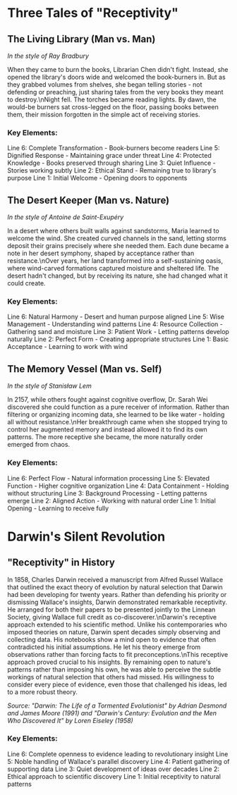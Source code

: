 # Three Tales of "Receptivity"

## The Living Library (Man vs. Man)
*In the style of Ray Bradbury*

When they came to burn the books, Librarian Chen didn\'t fight. Instead, she opened the library\'s doors wide and welcomed the book-burners in. But as they grabbed volumes from shelves, she began telling stories - not defending or preaching, just sharing tales from the very books they meant to destroy.\nNight fell. The torches became reading lights. By dawn, the would-be burners sat cross-legged on the floor, passing books between them, their mission forgotten in the simple act of receiving stories.

### Key Elements:
Line 6: Complete Transformation - Book-burners become readers
Line 5: Dignified Response - Maintaining grace under threat
Line 4: Protected Knowledge - Books preserved through sharing
Line 3: Quiet Influence - Stories working subtly
Line 2: Ethical Stand - Remaining true to library\'s purpose
Line 1: Initial Welcome - Opening doors to opponents

## The Desert Keeper (Man vs. Nature)
*In the style of Antoine de Saint-Exupéry*

In a desert where others built walls against sandstorms, Maria learned to welcome the wind. She created curved channels in the sand, letting storms deposit their grains precisely where she needed them. Each dune became a note in her desert symphony, shaped by acceptance rather than resistance.\nOver years, her land transformed into a self-sustaining oasis, where wind-carved formations captured moisture and sheltered life. The desert hadn\'t changed, but by receiving its nature, she had changed what it could create.

### Key Elements:
Line 6: Natural Harmony - Desert and human purpose aligned
Line 5: Wise Management - Understanding wind patterns
Line 4: Resource Collection - Gathering sand and moisture
Line 3: Patient Work - Letting patterns develop naturally
Line 2: Perfect Form - Creating appropriate structures
Line 1: Basic Acceptance - Learning to work with wind

## The Memory Vessel (Man vs. Self)
*In the style of Stanisław Lem*

In 2157, while others fought against cognitive overflow, Dr. Sarah Wei discovered she could function as a pure receiver of information. Rather than filtering or organizing incoming data, she learned to be like water - holding all without resistance.\nHer breakthrough came when she stopped trying to control her augmented memory and instead allowed it to find its own patterns. The more receptive she became, the more naturally order emerged from chaos.

### Key Elements:
Line 6: Perfect Flow - Natural information processing
Line 5: Elevated Function - Higher cognitive organization
Line 4: Data Containment - Holding without structuring
Line 3: Background Processing - Letting patterns emerge
Line 2: Aligned Action - Working with natural order
Line 1: Initial Opening - Learning to receive fully
# Darwin\'s Silent Revolution

## "Receptivity" in History

In 1858, Charles Darwin received a manuscript from Alfred Russel Wallace that outlined the exact theory of evolution by natural selection that Darwin had been developing for twenty years. Rather than defending his priority or dismissing Wallace\'s insights, Darwin demonstrated remarkable receptivity. He arranged for both their papers to be presented jointly to the Linnean Society, giving Wallace full credit as co-discoverer.\nDarwin\'s receptive approach extended to his scientific method. Unlike his contemporaries who imposed theories on nature, Darwin spent decades simply observing and collecting data. His notebooks show a mind open to evidence that often contradicted his initial assumptions. He let his theory emerge from observations rather than forcing facts to fit preconceptions.\nThis receptive approach proved crucial to his insights. By remaining open to nature\'s patterns rather than imposing his own, he was able to perceive the subtle workings of natural selection that others had missed. His willingness to consider every piece of evidence, even those that challenged his ideas, led to a more robust theory.

*Source: "Darwin: The Life of a Tormented Evolutionist" by Adrian Desmond and James Moore (1991) and "Darwin\'s Century: Evolution and the Men Who Discovered It" by Loren Eiseley (1958)*

### Key Elements:
Line 6: Complete openness to evidence leading to revolutionary insight
Line 5: Noble handling of Wallace\'s parallel discovery
Line 4: Patient gathering of supporting data
Line 3: Quiet development of ideas over decades
Line 2: Ethical approach to scientific discovery
Line 1: Initial receptivity to natural patterns